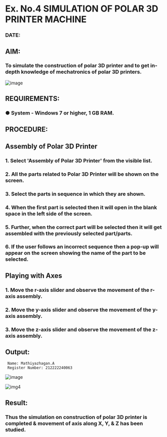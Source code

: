 # Ex. No.4 SIMULATION OF POLAR 3D PRINTER MACHINE

### DATE: 

## AIM:
### To simulate the construction of polar 3D printer and to get in-depth knowledge of mechatronics of polar 3D printers.

![image](https://github.com/Sellakumar1987/Ex.-No.-4---SIMULATION-OF-POLAR-3D-PRINTER-MACHINE/assets/113594316/b551f195-9877-49a2-99bb-a9efcfb3381a)

## REQUIREMENTS:
### ●	System - Windows 7 or higher, 1 GB RAM.

## PROCEDURE:

## Assembly of Polar 3D Printer
### 1.	Select 'Assembly of Polar 3D Printer' from the visible list.
### 2.	All the parts related to Polar 3D Printer will be shown on the screen.
### 3.	Select the parts in sequence in which they are shown.
### 4.	When the first part is selected then it will open in the blank space in the left side of the screen.
### 5.	Further, when the correct part will be selected then it will get assembled with the previously selected part/parts.
### 6.	If the user follows an incorrect sequence then a pop-up will appear on the screen showing the name of the part to be selected.

## Playing with Axes
### 1.	Move the r-axis slider and observe the movement of the r-axis assembly.
### 2.	Move the y-axis slider and observe the movement of the y-axis assembly.
### 3.	Move the z-axis slider and observe the movement of the z-axis assembly.

## Output:

```
 Name: Mathiyazhagan.A
 Register Number: 212222240063
```
![image](https://github.com/Gchethankumar/Ex.-No.-4---SIMULATION-OF-POLAR-3D-PRINTER-MACHINE/assets/118348224/baadaee6-b14f-4861-958c-df4dfdd3f332)

![img4](https://github.com/Gchethankumar/Ex.-No.-4---SIMULATION-OF-POLAR-3D-PRINTER-MACHINE/assets/118348224/aaa783a7-4535-41e2-b38d-b3c4f6f9e564)

## Result: 
### Thus the simulation on construction of polar 3D printer is completed & movement of axis along X, Y, & Z has been studied.
